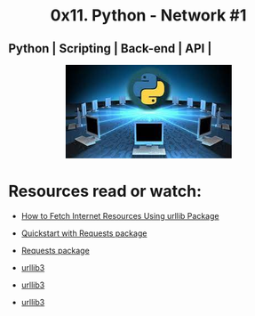 <h1 align="center"> 0x11. Python - Network #1</h1>

## Python | Scripting | Back-end | API |

<p align="center">
  <img src="https://github.com/Ezra-Mallo/alx-higher_level_programming/blob/main/0x11-python-network_1/images/Udemy_pic1.jpg" alt="alx_pic1">
</p>

# Resources read or watch:

* [How to Fetch Internet Resources Using urllib Package](https://docs.python.org/3/howto/urllib2.html)
* [Quickstart with Requests package](https://requests.readthedocs.io/en/latest/)
* [Requests package](https://pypi.org/project/requests/)

* [urllib3](https://urllib3.readthedocs.io/en/stable/)
* [urllib3](chrome-extension://efaidnbmnnnibpcajpcgliclefindmkaj/https://urllib3.readthedocs.io/_/downloads/en/1.23/pdf/)
* [urllib3](https://pypi.org/project/urllib3/)
